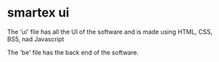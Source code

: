 # smartex ui
The 'ui' file has all the UI of the software and is made using HTML, CSS, BS5, nad Javascript




The 'be' file has the back end of the software.

